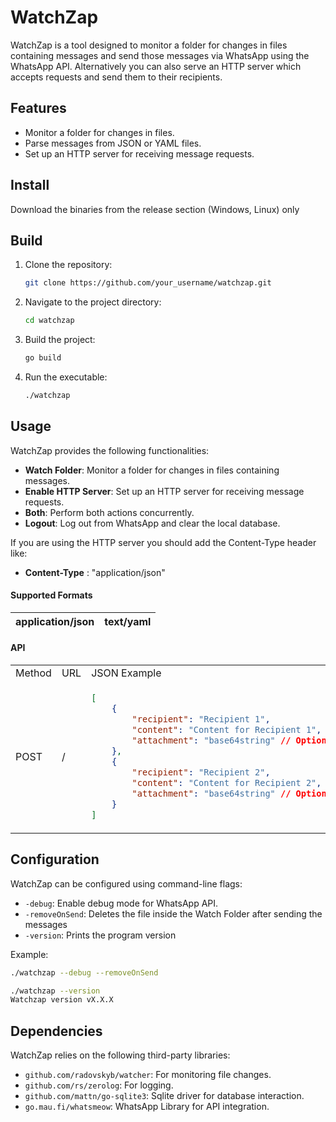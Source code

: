 # WatchZap

WatchZap is a tool designed to monitor a folder for changes in files containing messages and send those messages via WhatsApp using the WhatsApp API. Alternatively
you can also serve an HTTP server which accepts requests and send them to their recipients.

## Features

- Monitor a folder for changes in files.
- Parse messages from JSON or YAML files.
- Set up an HTTP server for receiving message requests.

## Install

Download the binaries from the release section (Windows, Linux) only

## Build

1. Clone the repository:

   ```bash
   git clone https://github.com/your_username/watchzap.git
   ```

2. Navigate to the project directory:

   ```bash
   cd watchzap
   ```

3. Build the project:

   ```bash
   go build
   ```

4. Run the executable:

   ```bash
   ./watchzap
   ```

## Usage

WatchZap provides the following functionalities:

- **Watch Folder**: Monitor a folder for changes in files containing messages.
- **Enable HTTP Server**: Set up an HTTP server for receiving message requests.
- **Both**: Perform both actions concurrently.
- **Logout**: Log out from WhatsApp and clear the local database.

If you are using the HTTP server you should add the Content-Type header like:

* **Content-Type**
: "application/json"

#### Supported Formats

|application/json | text/yaml |
|-----------------|-----------|


#### API

<table>
<tr>

<td>Method</td>
<td>URL</td>
<td>JSON Example</td>
<td>YAML Example</td>

</tr>

<tr>

<td> POST </td>
<td> / </td>
<td>

```json
[
    {
        "recipient": "Recipient 1",
        "content": "Content for Recipient 1",
        "attachment": "base64string" // Optional field
    },
    {
        "recipient": "Recipient 2",
        "content": "Content for Recipient 2",
        "attachment": "base64string" // Optional field
    }
]
```

</td>
<td>

```YAML
---
- recipient: Recipient1
  content: Content for Recipient1
  attachment: base64string
- recipient: Recipient2
  content: Content for Recipient2
  attachment: base64string
```
</td>
</tr>
</table>

## Configuration

WatchZap can be configured using command-line flags:

- `-debug`: Enable debug mode for WhatsApp API.
- `-removeOnSend`: Deletes the file inside the Watch Folder after sending the messages
- `-version`: Prints the program version

Example:

```bash
./watchzap --debug --removeOnSend
```

```bash
./watchzap --version
Watchzap version vX.X.X
```

## Dependencies

WatchZap relies on the following third-party libraries:

- `github.com/radovskyb/watcher`: For monitoring file changes.
- `github.com/rs/zerolog`: For logging.
- `github.com/mattn/go-sqlite3`: Sqlite driver for database interaction.
- `go.mau.fi/whatsmeow`: WhatsApp Library for API integration.
